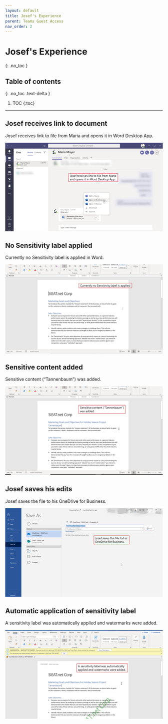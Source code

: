 ```yaml
---
layout: default
title: Josef's Experience
parent: Teams Guest Access
nav_order: 2
---
```


# Josef's Experience
{: .no_toc }

## Table of contents
{: .no_toc .text-delta }

1. TOC
{:toc}

---

## Josef receives link to document
Josef receives link to file from Maria and opens it in Word Desktop App.

![](/assets/images/scenario06/Scenario06_05.PNG "Josef receives link to document")

## No Sensitivity label applied
Currently no Sensitivity label is applied in Word.

![](/assets/images/scenario06/Scenario06_06.PNG "No Sensitivity label applied")

## Sensitive content added
Sensitive content (“Tannenbaum”) was added.

![](/assets/images/scenario06/Scenario06_07.PNG "Sensitive content added")

## Josef saves his edits
Josef saves the file to his OneDrive for Business.

![](/assets/images/scenario06/Scenario06_08.PNG "Josef saves his edits")

## Automatic application of sensitivity label
A sensitivity label was automatically applied and watermarks were added.

![](/assets/images/scenario06/Scenario06_09.PNG "Automatic application of sensitivity label")
